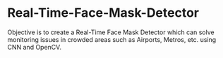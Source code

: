 # Real-Time-Face-Mask-Detector
Objective is to create a Real-Time Face Mask Detector which can solve monitoring issues in crowded areas such as Airports, Metros, etc. using CNN and OpenCV.
